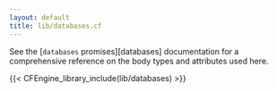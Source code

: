 ```yaml
---
layout: default
title: lib/databases.cf
---
```


See the [`databases` promises][databases] documentation for a
comprehensive reference on the body types and attributes used here.

{{< CFEngine_library_include(lib/databases) >}}
